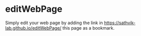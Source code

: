 # editWebPage
Simply edit your web page by adding the link in https://sathvik-lab.github.io/editWebPage/ this page as a bookmark.
